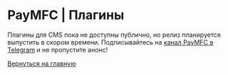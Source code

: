 # PayMFC | Плагины

Плагины для CMS пока не доступны публично, но релиз планируется выпустить в скором времени. Подписывайтесь на [канал PayMFC в Telegram](https://t.me/mf0pay) и не пропустите анонс!

[Вернуться на главную](..)

